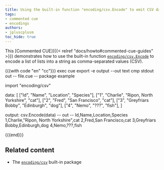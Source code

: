```yaml
---
title: Using the built-in function "encoding/csv.Encode" to emit CSV data
tags:
- commented cue
- encodings
authors:
- jpluscplusm
toc_hide: true
---
```


This [Commented CUE]({{< relref "docs/howto#commented-cue-guides" >}})
demonstrates how to use the built-in function
[`encoding/csv.Encode`](https://pkg.go.dev/cuelang.org/go/pkg/encoding/csv#Encode)
to encode a list of lists into a string as comma-separated values (CSV).

{{{with code "en" "cc"}}}
exec cue export -e output --out text
cmp stdout out
-- file.cue --
package example

import "encoding/csv"

data: [
	["Id", "Name", "Location", "Species"],
	["1", "Charlie", "Ripon, North Yorkshire", "cat"],
	["2", "Fred", "San Francisco", "cat"],
	["3", "Greyfriars Bobby", "Edinburgh", "dog"],
	["4", "Nemo", "???", "fish"],
]

output: csv.Encode(data)
-- out --
Id,Name,Location,Species
1,Charlie,"Ripon, North Yorkshire",cat
2,Fred,San Francisco,cat
3,Greyfriars Bobby,Edinburgh,dog
4,Nemo,???,fish

{{{end}}}

## Related content

- The [`encoding/csv`](https://pkg.go.dev/cuelang.org/go/pkg/encoding/csv) built-in package
